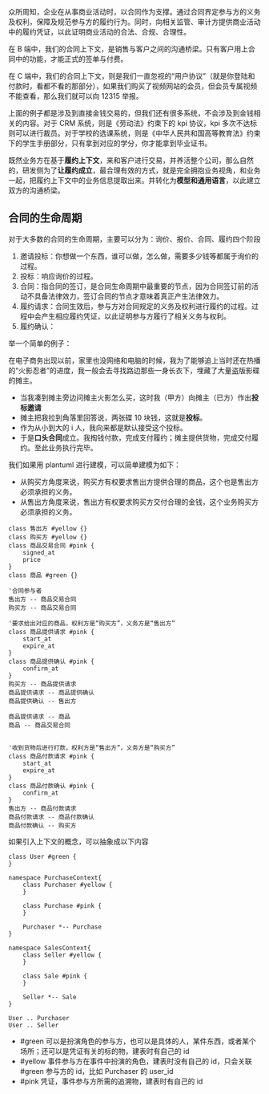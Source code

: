 众所周知，企业在从事商业活动时，以合同作为支撑。通过合同界定参与方的义务及权利，保障及规范参与方的履约行为。同时，向相关监管、审计方提供商业活动中的履约凭证，以此证明商业活动的合法、合规、合理性。

在 B 端中，我们的合同上下文，是销售与客户之间的沟通桥梁。只有客户用上合同中的功能，才能正式的签单与付费。

在 C 端中，我们的合同上下文，则是我们一直忽视的“用户协议”（就是你登陆和付款时，看都不看的那部分），如果我们购买了视频网站的会员，但会员专属视频不能查看，那么我们就可以向 12315 举报。

上面的例子都是涉及到直接金钱交易的，但我们还有很多系统，不会涉及到金钱相关的内容。对于 CRM 系统，则是《劳动法》约束下的 kpi 协议，kpi 多次不达标则可以进行裁员。对于学校的选课系统，则是《中华人民共和国高等教育法》约束下的学生手册部分，只有拿到对应的学分，你才能拿到毕业证书。

既然业务方在基于**履约上下文**，来和客户进行交易，并养活整个公司，那么自然的，研发侧为了**让履约成立**，最合理有效的方式，就是完全拥抱业务视角，和业务一起，把履约上下文中的业务信息提取出来。并转化为**模型和通用语言**，以此建立双方的沟通桥梁。
## 合同的生命周期

对于大多数的合同的生命周期，主要可以分为：询价、报价、合同、履约四个阶段
1. 邀请投标：你想做一个东西，谁可以做，怎么做，需要多少钱等都属于询价的过程。
2. 投标：响应询价的过程。
3. 合同：指合同的签订，是合同生命周期中最重要的节点，因为合同签订前的活动不具备法律效力，签订合同的节点才意味着真正产生法律效力。
4. 履约请求：合同生效后，参与方对合同规定的义务及权利进行履约的过程。过程中会产生相应履约凭证，以此证明参与方履行了相关义务与权利。
5. 履约确认：

举一个简单的例子：

在电子商务出现以前，家里也没网络和电脑的时候，我为了能够追上当时还在热播的“火影忍者”的进度，我一般会去寻找路边那些一身长衣下，埋藏了大量盗版影碟的摊主。
- 当我凑到摊主旁边问摊主火影怎么买，这时我（甲方）向摊主（已方）作出**投标邀请**
- 摊主把我拉到角落里回答说，两张碟 10 块钱，这就是**投标**。
- 作为从小到大的 i 人，我向来都是默认接受这个投标。
- 于是**口头合同**成立。我掏钱付款，完成支付履约；摊主提供货物，完成交付履约。至此业务执行完毕。

我们如果用 plantuml 进行建模，可以简单建模为如下：
- 从购买方角度来说，购买方有权要求售出方提供合理的商品，这个也是售出方必须承担的义务。
- 从售出方角度来说，售出方有权要求购买方交付合理的金钱，这个业务购买方必须承担的义务。

```plantuml
class 售出方 #yellow {}
class 购买方 #yellow {}
class 商品交易合同 #pink {
	signed_at
	price
}
class 商品 #green {}

'合同参与者
售出方 -- 商品交易合同
购买方 -- 商品交易合同

'要求给出对应的商品，权利方是“购买方”，义务方是“售出方”
class 商品提供请求 #pink {
	start_at
	expire_at
}
class 商品提供确认 #pink {
	confirm_at
}
购买方 -- 商品提供请求
商品提供请求 -- 商品提供确认
商品提供确认 -- 售出方

商品提供请求 -- 商品
商品 -- 商品交易合同


'收到货物后进行打款，权利方是“售出方”，义务方是“购买方”
class 商品付款请求 #pink {
	start_at
	expire_at
}
class 商品付款确认 #pink {
	confirm_at
}
售出方 -- 商品付款请求
商品付款请求 -- 商品付款确认
商品付款确认 -- 购买方
```
如果引入上下文的概念，可以抽象成以下内容

```plantuml
class User #green {
}

namespace PurchaseContext{
    class Purchaser #yellow {
    }
    
    class Purchase #pink {
    }
    
    Purchaser *-- Purchase
}

namespace SalesContext{
    class Seller #yellow {
    }
    
    class Sale #pink {
    }
    
    Seller *-- Sale
}

User .. Purchaser
User .. Seller
```

- #green 可以是扮演角色的参与方，也可以是具体的人，某件东西，或者某个场所；还可以是凭证有关的标的物，建表时有自己的 id
- #yellow 事件参与方在事件中扮演的角色，建表时没有自己的 id，只会关联 #green 参与方的 id，比如 Purchaser 的 user_id
- #pink 凭证，事件参与方所需的追溯物，建表时有自己的 id
